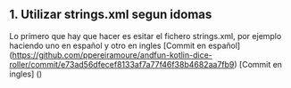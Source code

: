 ## 1. Utilizar strings.xml segun idomas

  Lo primero que hay que hacer es esitar el fichero strings.xml, por ejemplo haciendo uno en español y otro en ingles
  [Commit en español] (https://github.com/ppereiramoure/andfun-kotlin-dice-roller/commit/e73ad56dfecef8133af7a77f46f38b4682aa7fb9)
  [Commit en ingles] ()
      

